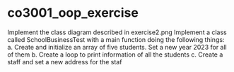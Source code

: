 # co3001_oop_exercise
Implement the class diagram described in exercise2.png Implement a class called SchoolBusinessTest with a main function doing the following things: a. Create and initialize an array of five students. Set a new year 2023 for all of them b. Create a loop to print information of all the students c. Create a staff and set a new address for the staf
